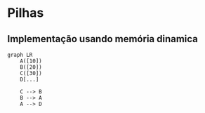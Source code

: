 
# Pilhas #

## Implementação usando memória dinamica ##

```mermaid
graph LR
    A([10])
    B([20])
    C([30])
    D[...]

    C --> B
    B --> A
    A --> D
```
